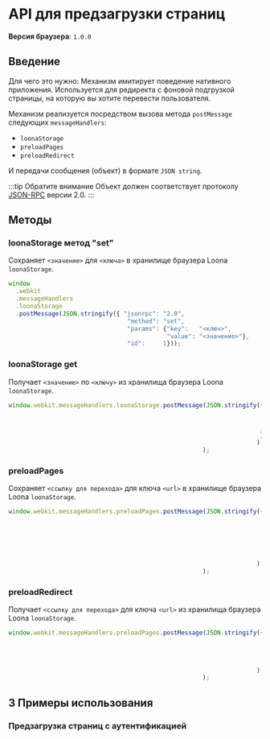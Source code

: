 # API для предзагрузки страниц
**Версия браузера**: `1.0.0`


## Введение
Для чего это нужно:
Механизм имитирует поведение нативного приложения.
Используется для редиректа с фоновой подгрузкой страницы, на которую вы хотите перевести пользователя.

Механизм реализуется посредством вызова метода `postMessage` следующих `messageHandlers`:
- `loonaStorage`
- `preloadPages`
- `preloadRedirect`

И передачи сообщения (объект) в формате `JSON string`. 

:::tip Обратите внимание
Объект должен соответствует протоколу [JSON-RPC](https://www.jsonrpc.org/specification) версии 2.0.
:::

## Методы
### loonaStorage метод "set"
Сохраняет `<значение>` для `<ключа>` в хранилище браузера Loona `loonaStorage`.

```javascript
window
  .webkit
  .messageHandlers
  .loonaStorage
  .postMessage(JSON.stringify({ "jsonrpc": "2.0",
                                 "method": "set",
                                 "params": {"key":   "<ключ>",
                                            "value": "<значение>"},
                                 "id":     1}));
```

### loonaStorage get
Получает `<значение>` по `<ключу>` из хранилища браузера Loona `loonaStorage`.

```javascript
window.webkit.messageHandlers.loonaStorage.postMessage(JSON.stringify({ "jsonrpc" : "2.0",
                                                                        "method" : "set",
                                                                        "params" : {"key" : "<ключ>"},
                                                                        "id" : 2,
                                                                      }
                                                                     )
                                                      );
```

### preloadPages
Сохраняет `<ссылку для перехода>` для ключа `<url>` в хранилище браузера Loona `loonaStorage`.

```javascript
window.webkit.messageHandlers.preloadPages.postMessage(JSON.stringify({ "jsonrpc" : "2.0",
                                                                        "method" : "set",
                                                                        "params" :  {"key" : "url",
                                                                                     "value" : `<ссылка для перехода>`
                                                                                    },
                                                                        "id" : 1,
                                                                       }
                                                                     )
                                                      );
```
### preloadRedirect
Получает `<ссылку для перехода>` для ключа `<url>` из хранилища браузера Loona `loonaStorage`.

```javascript
window.webkit.messageHandlers.preloadPages.postMessage(JSON.stringify({ "jsonrpc" : "2.0",
                                                                        "method" : "get",
                                                                        "params" : {"key" : "url"},
                                                                        "id" : 2,
                                                                       }
                                                                     )
                                                      );
```
## 3 Примеры использования
### Предзагрузка страниц с аутентификацией